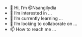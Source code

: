 - 👋 Hi, I’m @Nsangilydia
- 👀 I’m interested in ...
- 🌱 I’m currently learning ...
- 💞️ I’m looking to collaborate on ...
- 📫 How to reach me ...

<!---
Nsangilydia/Nsangilydia is a ✨ special ✨ repository because its `README.md` (this file) appears on your GitHub profile.
You can click the Preview link to take a look at your changes.
--->
